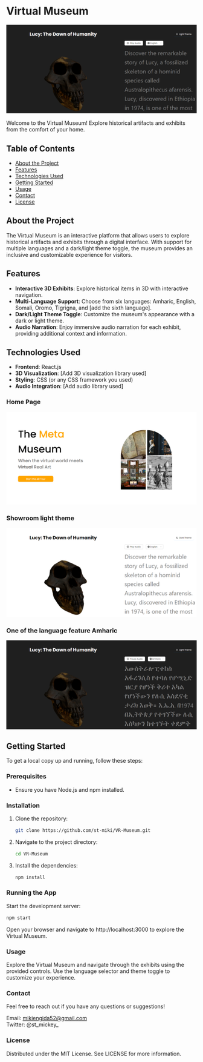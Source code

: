 # Virtual Museum
  ![VR-museum](VR_museum_screenshots/showroomdark.png)

Welcome to the Virtual Museum! Explore historical artifacts and exhibits from the comfort of your home.

## Table of Contents

- [About the Project](#about-the-project)
- [Features](#features)
- [Technologies Used](#technologies-used)
- [Getting Started](#getting-started)
- [Usage](#usage)
- [Contact](#contact)
- [License](#license)

## About the Project

The Virtual Museum is an interactive platform that allows users to explore historical artifacts and exhibits through a digital interface. With support for multiple languages and a dark/light theme toggle, the museum provides an inclusive and customizable experience for visitors.

## Features

- **Interactive 3D Exhibits**: Explore historical items in 3D with interactive navigation.
- **Multi-Language Support**: Choose from six languages: Amharic, English, Somali, Oromo, Tigrigna, and [add the sixth language].
- **Dark/Light Theme Toggle**: Customize the museum's appearance with a dark or light theme.
- **Audio Narration**: Enjoy immersive audio narration for each exhibit, providing additional context and information.

## Technologies Used

- **Frontend**: React.js
- **3D Visualization**: [Add 3D visualization library used]
- **Styling**: CSS (or any CSS framework you used)
- **Audio Integration**: [Add audio library used]
### Home Page
![VR-museum](VR_museum_screenshots/homepage.png)
### Showroom light theme
![VR-museum](VR_museum_screenshots/showroomlight.png)
### One of the language feature Amharic
![VR-museum](VR_museum_screenshots/showroomamharic.png)
## Getting Started

To get a local copy up and running, follow these steps:

### Prerequisites

- Ensure you have Node.js and npm installed.

### Installation

1. Clone the repository:

    ```sh
    git clone https://github.com/st-miki/VR-Museum.git
    ```

2. Navigate to the project directory:

    ```sh
    cd VR-Museum
    ```

3. Install the dependencies:

    ```sh
    npm install
    ```

### Running the App

Start the development server:

```sh
npm start
```
Open your browser and navigate to http://localhost:3000 to explore the Virtual Museum.

### Usage
Explore the Virtual Museum and navigate through the exhibits using the provided controls. Use the language selector and theme toggle to customize your experience.

### Contact
Feel free to reach out if you have any questions or suggestions!

Email: mikiengida52@gmail.com<br>
Twitter: @st_mickey_<br>
### License
Distributed under the MIT License. See LICENSE for more information.
